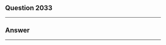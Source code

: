 Question 2033
------------------------

------------------------
Answer
------------------------

------------------------